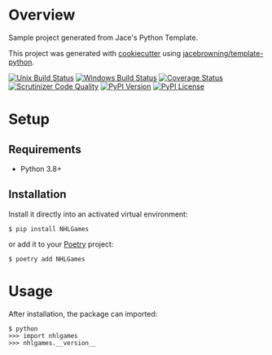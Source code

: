 # Overview

Sample project generated from Jace's Python Template.

This project was generated with [cookiecutter](https://github.com/audreyr/cookiecutter) using [jacebrowning/template-python](https://github.com/jacebrowning/template-python).

[![Unix Build Status](https://img.shields.io/travis/omdv/nhlgames/master.svg?label=unix)](https://travis-ci.org/omdv/nhlgames)
[![Windows Build Status](https://img.shields.io/appveyor/ci/omdv/nhlgames/master.svg?label=windows)](https://ci.appveyor.com/project/omdv/nhlgames)
[![Coverage Status](https://img.shields.io/coveralls/omdv/nhlgames/master.svg)](https://coveralls.io/r/omdv/nhlgames)
[![Scrutinizer Code Quality](https://img.shields.io/scrutinizer/g/omdv/nhlgames.svg)](https://scrutinizer-ci.com/g/omdv/nhlgames/?branch=master)
[![PyPI Version](https://img.shields.io/pypi/v/NHLGames.svg)](https://pypi.org/project/NHLGames)
[![PyPI License](https://img.shields.io/pypi/l/NHLGames.svg)](https://pypi.org/project/NHLGames)

# Setup

## Requirements

* Python 3.8+

## Installation

Install it directly into an activated virtual environment:

```text
$ pip install NHLGames
```

or add it to your [Poetry](https://poetry.eustace.io/) project:

```text
$ poetry add NHLGames
```

# Usage

After installation, the package can imported:

```text
$ python
>>> import nhlgames
>>> nhlgames.__version__
```
